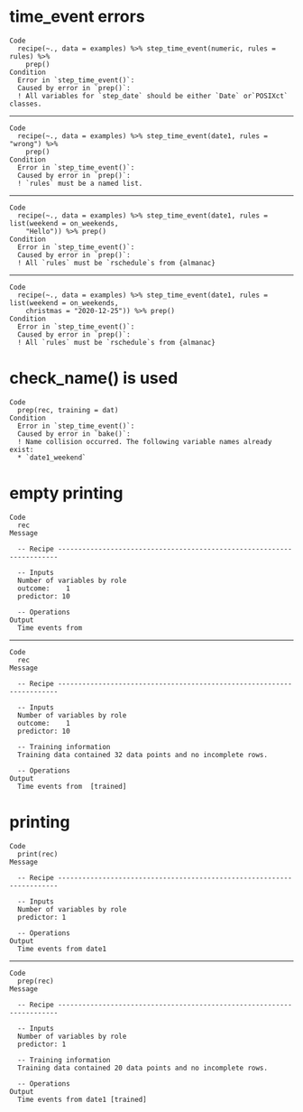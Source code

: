 # time_event errors

    Code
      recipe(~., data = examples) %>% step_time_event(numeric, rules = rules) %>%
        prep()
    Condition
      Error in `step_time_event()`:
      Caused by error in `prep()`:
      ! All variables for `step_date` should be either `Date` or`POSIXct` classes.

---

    Code
      recipe(~., data = examples) %>% step_time_event(date1, rules = "wrong") %>%
        prep()
    Condition
      Error in `step_time_event()`:
      Caused by error in `prep()`:
      ! `rules` must be a named list.

---

    Code
      recipe(~., data = examples) %>% step_time_event(date1, rules = list(weekend = on_weekends,
        "Hello")) %>% prep()
    Condition
      Error in `step_time_event()`:
      Caused by error in `prep()`:
      ! All `rules` must be `rschedule`s from {almanac}

---

    Code
      recipe(~., data = examples) %>% step_time_event(date1, rules = list(weekend = on_weekends,
        christmas = "2020-12-25")) %>% prep()
    Condition
      Error in `step_time_event()`:
      Caused by error in `prep()`:
      ! All `rules` must be `rschedule`s from {almanac}

# check_name() is used

    Code
      prep(rec, training = dat)
    Condition
      Error in `step_time_event()`:
      Caused by error in `bake()`:
      ! Name collision occurred. The following variable names already exist:
      * `date1_weekend`

# empty printing

    Code
      rec
    Message
      
      -- Recipe ----------------------------------------------------------------------
      
      -- Inputs 
      Number of variables by role
      outcome:    1
      predictor: 10
      
      -- Operations 
    Output
      Time events from 

---

    Code
      rec
    Message
      
      -- Recipe ----------------------------------------------------------------------
      
      -- Inputs 
      Number of variables by role
      outcome:    1
      predictor: 10
      
      -- Training information 
      Training data contained 32 data points and no incomplete rows.
      
      -- Operations 
    Output
      Time events from  [trained]

# printing

    Code
      print(rec)
    Message
      
      -- Recipe ----------------------------------------------------------------------
      
      -- Inputs 
      Number of variables by role
      predictor: 1
      
      -- Operations 
    Output
      Time events from date1

---

    Code
      prep(rec)
    Message
      
      -- Recipe ----------------------------------------------------------------------
      
      -- Inputs 
      Number of variables by role
      predictor: 1
      
      -- Training information 
      Training data contained 20 data points and no incomplete rows.
      
      -- Operations 
    Output
      Time events from date1 [trained]

